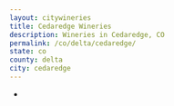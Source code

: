 ```yaml
---
layout: citywineries
title: Cedaredge Wineries
description: Wineries in Cedaredge, CO
permalink: /co/delta/cedaredge/
state: co
county: delta
city: cedaredge
---
```

-
